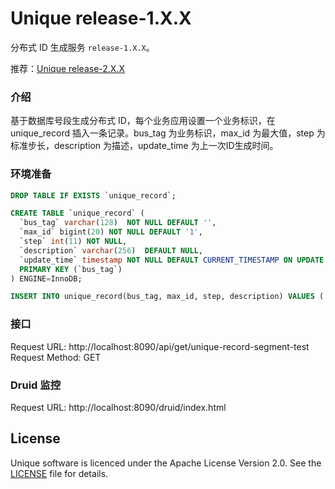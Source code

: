 # Unique release-1.X.X

分布式 ID 生成服务 `release-1.X.X`。

推荐：[Unique release-2.X.X](https://github.com/lazecoding/Unique/blob/master/README.md)

### 介绍

基于数据库号段生成分布式 ID，每个业务应用设置一个业务标识，在 unique_record 插入一条记录。bus_tag 为业务标识，max_id 为最大值，step 为标准步长，description 为描述，update_time 为上一次ID生成时间。

### 环境准备

```sql
DROP TABLE IF EXISTS `unique_record`;

CREATE TABLE `unique_record` (
  `bus_tag` varchar(128)  NOT NULL DEFAULT '',
  `max_id` bigint(20) NOT NULL DEFAULT '1',
  `step` int(11) NOT NULL,
  `description` varchar(256)  DEFAULT NULL,
  `update_time` timestamp NOT NULL DEFAULT CURRENT_TIMESTAMP ON UPDATE CURRENT_TIMESTAMP,
  PRIMARY KEY (`bus_tag`)
) ENGINE=InnoDB;

INSERT INTO unique_record(bus_tag, max_id, step, description) VALUES ('unique-record-segment-test', 1, 2000, 'Test Unique Record Segment Mode Get Id');
```

### 接口

Request URL: http://localhost:8090/api/get/unique-record-segment-test <br>
Request Method: GET

### Druid 监控

Request URL: http://localhost:8090/druid/index.html

## License

Unique software is licenced under the Apache License Version 2.0. See the [LICENSE](https://github.com/lazecoding/Unique/blob/release-1.0.0/LICENSE) file for details.



